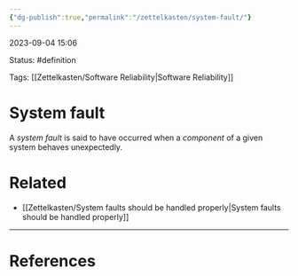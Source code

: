 ```yaml
---
{"dg-publish":true,"permalink":"/zettelkasten/system-fault/"}
---
```


2023-09-04 15:06

Status: #definition 

Tags: [[Zettelkasten/Software Reliability\|Software Reliability]]

# System fault

A *system fault* is said to have occurred when a *component* of a given system behaves unexpectedly. 

# Related
- [[Zettelkasten/System faults should be handled properly\|System faults should be handled properly]]


---

# References